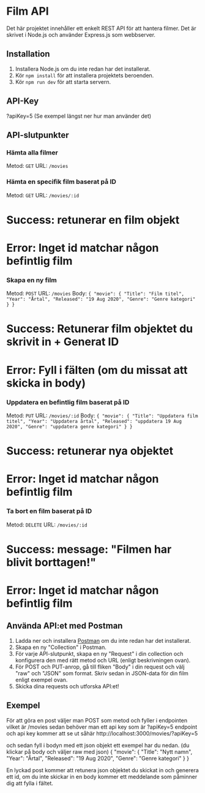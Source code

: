 # Film API

Det här projektet innehåller ett enkelt REST API för att hantera filmer. Det är skrivet i Node.js och använder Express.js som webbserver.

## Installation

1. Installera Node.js om du inte redan har det installerat.
2. Kör `npm install` för att installera projektets beroenden.
3. Kör `npm run dev` för att starta servern.

## API-Key
?apiKey=5 
(Se exempel längst ner hur man använder det)

## API-slutpunkter
### Hämta alla filmer

Metod: `GET`
URL: `/movies`

### Hämta en specifik film baserat på ID

Metod: `GET`
URL: `/movies/:id`
# Success: retunerar en film objekt
# Error: Inget id matchar någon befintlig film

### Skapa en ny film

Metod: `POST`
URL: `/movies`
Body:
`{
    "movie": {
        "Title": "Film titel",
        "Year": "Årtal",
        "Released": "19 Aug 2020",
        "Genre": "Genre kategori"
    }
}`
# Success: Retunerar film objektet du skrivit in + Generat ID
# Error: Fyll i fälten (om du missat att skicka in body)

### Uppdatera en befintlig film baserat på ID

Metod: `PUT`
URL: `/movies/:id`
Body: 
`{
    "movie": {
        "Title": "Uppdatera film titel",
        "Year": "Uppdatera årtal",
        "Released": "uppdatera 19 Aug 2020",
        "Genre": "uppdatera genre kategori"
    }
}`
# Success: retunerar nya objektet 
# Error: Inget id matchar någon befintlig film

### Ta bort en film baserat på ID
Metod: `DELETE`
URL: `/movies/:id`

# Success: message: "Filmen har blivit borttagen!"
# Error: Inget id matchar någon befintlig film

## Använda API:et med Postman

1. Ladda ner och installera [Postman](https://www.postman.com/downloads/) om du inte redan har det installerat.
2. Skapa en ny "Collection" i Postman.
3. För varje API-slutpunkt, skapa en ny "Request" i din collection och konfigurera den med rätt metod och URL (enligt beskrivningen ovan).
4. För POST och PUT-anrop, gå till fliken "Body" i din request och välj "raw" och "JSON" som format. Skriv sedan in JSON-data för din film enligt exempel ovan.
5. Skicka dina requests och utforska API:et!


## Exempel
För att göra en post väljer man POST som metod och fyller i endpointen vilket är /movies sedan behöver man ett api key som är ?apiKey=5 endpoint och api key kommer att se ut såhär http://localhost:3000/movies/?apiKey=5 

och sedan fyll i bodyn med ett json objekt ett exempel har du nedan. (du klickar på body och väljer raw med json)
{
    "movie": {
        "Title": "Nytt namn",
        "Year": "Årtal",
        "Released": "19 Aug 2020",
        "Genre": "Genre kategori"
    }
}

En lyckad post kommer att retunera json objektet du skickat in och generera ett id, 
om du inte skickar in en body kommer ett meddelande som påminner dig att fylla i fältet.

